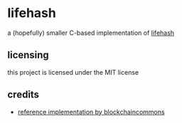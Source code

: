 # lifehash
a (hopefully) smaller C-based implementation of [lifehash](https://lifehash.info/)

## licensing
this project is licensed under the MIT license

## credits
* [reference implementation by blockchaincommons](https://github.com/BlockchainCommons/bc-lifehash)
